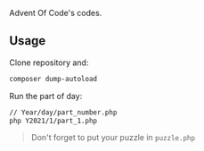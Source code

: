 Advent Of Code's codes.

## Usage
Clone repository and:
```sh
composer dump-autoload
```
Run the part of day:
```sh
// Year/day/part_number.php
php Y2021/1/part_1.php
```

> Don't forget to put your puzzle in ```puzzle.php```
